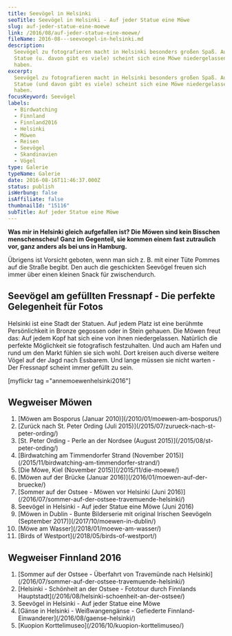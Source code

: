 ```yaml
---
title: Seevögel in Helsinki
seoTitle: Seevögel in Helsinki - Auf jeder Statue eine Möwe
slug: auf-jeder-statue-eine-moewe
link: /2016/08/auf-jeder-statue-eine-moewe/
fileName: 2016-08---seevoegel-in-helsinki.md
description:
  Seevögel zu fotografieren macht in Helsinki besonders großen Spaß. Auf jeder
  Statue (u. davon gibt es viele) scheint sich eine Möwe niedergelassen zu
  haben.
excerpt:
  Seevögel zu fotografieren macht in Helsinki besonders großen Spaß. Auf jeder
  Statue (und davon gibt es viele) scheint sich eine Möwe niedergelassen zu
  haben.
focusKeyword: Seevögel
labels:
  - Birdwatching
  - Finnland
  - Finnland2016
  - Helsinki
  - Möwen
  - Reisen
  - Seevögel
  - Skandinavien
  - Vögel
type: Galerie
typeName: Galerie
date: 2016-08-16T11:46:37.000Z
status: publish
isWerbung: false
isAffiliate: false
thumbnailId: "15116"
subTitle: Auf jeder Statue eine Möwe
---
```


<strong>Was mir in Helsinki gleich aufgefallen ist? Die Möwen sind kein Bisschen
menschenscheu! Ganz im Gegenteil, sie kommen einem fast zutraulich vor, ganz
anders als bei uns in Hamburg.</strong>

Übrigens ist Vorsicht geboten, wenn man sich z. B. mit einer Tüte Pommes auf die
Straße begibt. Den auch die geschickten Seevögel freuen sich immer über einen
kleinen Snack für zwischendurch.

## Seevögel am gefüllten Fressnapf - Die perfekte Gelegenheit für Fotos

Helsinki ist eine Stadt der Statuen. Auf jedem Platz ist eine berühmte
Persönlichkeit in Bronze gegossen oder in Stein gehauen. Die Möwen freut das:
Auf jedem Kopf hat sich eine von ihnen niedergelassen. Natürlich die perfekte
Möglichkeit sie fotografisch festzuhalten. Und auch am Hafen und rund um den
Markt fühlen sie sich wohl. Dort kreisen auch diverse weitere Vögel auf der Jagd
nach Essbarem. Und lange müssen sie nicht warten - Der Fressnapf scheint immer
gefüllt zu sein.

[myflickr tag ="annemoewenhelsinki2016"]

## Wegweiser Möwen

<ol>
    <li> [Möwen am Bosporus (Januar 2010)](/2010/01/moewen-am-bosporus/) </li>
    <li> [Zurück nach St. Peter Ording (Juli 2015)](/2015/07/zurueck-nach-st-peter-ording/) </li>
    <li> [St. Peter Ording - Perle an der Nordsee (August 2015)](/2015/08/st-peter-ording/) </li>
    <li> [Birdwatching am Timmendorfer Strand (November 2015)](/2015/11/birdwatching-am-timmendorfer-strand/) </li>
    <li> [Die Möwe, Kiel (November 2015)](/2015/11/die-moewe/) </li>
    <li> [Möwen auf der Brücke (Januar 2016)](/2016/01/moewen-auf-der-bruecke/) </li>
    <li> [Sommer auf der Ostsee - Möwen vor Helsinki (Juni 2016)](/2016/07/sommer-auf-der-ostsee-travemuende-helsinki/) </li>
    <li>Seevögel in Helsinki - Auf jeder Statue eine Möwe (Juni 2016)</li>
    <li> [Möwen in Dublin - Bunte Bilderserie mit original Irischen Seevögeln (September 2017)](/2017/10/moewen-in-dublin/) </li>
    <li> [Möwe am Wasser](/2018/01/moewe-am-wasser/) </li>
    <li> [Birds of Westport](/2018/05/birds-of-westport/) </li>
</ol>

## Wegweiser Finnland 2016

<ol>
    <li> [Sommer auf der Ostsee - Überfahrt von Travemünde nach Helsinki](/2016/07/sommer-auf-der-ostsee-travemuende-helsinki/) </li>
    <li> [Helsinki - Schönheit an der Ostsee - Fototour durch Finnlands Hauptstadt](/2016/08/helsinki-schoenheit-an-der-ostsee/) </li>
    <li>Seevögel in Helsinki - Auf jeder Statue eine Möwe</li>
    <li> [Gänse in Helsinki - Weißwangengänse - Gefiederte Finnland-Einwanderer](/2016/08/gaense-helsinki/) </li>
    <li> [Kuopion Korttelimuseo](/2016/10/kuopion-korttelimuseo/) </li>
</ol>
